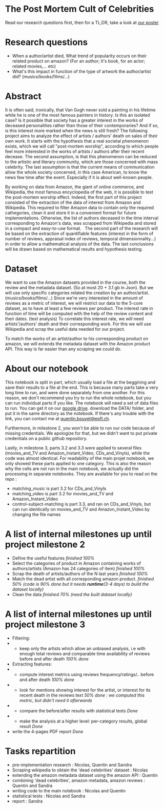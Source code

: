 ﻿# The Post Mortem Cult of Celebrities  

Read our research questions first, then for a TL;DR, take a look at [our poster](https://github.com/qbouvet/artist-death-artwork-sale/blob/master/poster.pdf)


# Research questions
* When a author/artist died, What trend of popularity occurs on their related product on amazon? (For an author; it's book, for an actor; related movies,... etc)
* What's this impact in function of the type of artwork the author/artist did? (musics/books/films/...)

# Abstract

It is often said, ironically, that Van Gogh never sold a painting in his lifetime while he is one of the most famous painters in history.
Is this an isolated case? Is it possible that society has a greater interest in the works of deceased personalities rather than those of their contemporaries? And if so, is this interest more marked when the news is still fresh?
The following project aims to analyze the effect of artists / authors’ death on sales of their own work. 
It starts with the hypothesis that a real societal phenomenon exists, which we will call "post-mortem worship", according to which people feel more interested in the works of artists / authors after their recent decease.
The second assumption, is that this phenomenon can be reduced to the artistic and literary community, which are those concerned with mass celebrity. The last assumption is that the current means of communication allow the whole society concerned, in this case American, to know the news few time after the event. Especially if it is about well-known people.

By working on data from Amazon, the giant of online commerce, and Wikipedia, the most famous encyclopedia of the web, it is possible to test the post-mortem worship effect.
Indeed, the first part of this project consisted of the extraction of the data of interest from Amazon and Wikipedia. This required to filter Amazon data to contain only the required cathegories, clean it and store it in a convenient format for future implementations.
Otherwise, the list of authors deceased in the time interval corresponding to Amazon's data, was scrapped from Wikipedia and stored in a compact and easy-to-use format.  
The second part of the research will be based on the extraction of quantifiable features (interest in the form of number of reviews, appraisal index of reviews, temporal dimensionnality...) in order to allow a mathematical analysis of the data.
The last conclusions will be drawn based on mathematical results and hypothesis testing.


# Dataset
We want to use the Amazon datasets provided in the course, both the review and the metadata dataset. (So at most 20 + 3.1 gb in Json). 
But we will use only specific categories related the creation by an author/artist. (musics/books/films/...)
Since we're very interested in the amount of reviews as a metric of interest, we will restrict our data to the 5-core dataset, as to have at least a few reviews per product.
The interest rate in function of time will be computed with the help of the review content and their dates. (text analysis)
To correlate this interest rate, we will need artists'/authors' death and their corresponding work. For this we will use Wikipedia and scrap the useful data needed for our project.

To match the works of an artist/author to his corresponding product on amazon, we will extends the metadata dataset with the Amazon product API. This way is far easier than any scraping we could do. 



# About our notebook
This notebook is split in part, which usually load a file at the beggining and save their results to a file at the end. This is because many parts take a very long time to run, and were done separately from one another. For this reason, we don't recommend you try to run the whole notebook, but you can run individual parts if you like.
The notebook will need a set of data files to run. You can get it on our [google drive](https://drive.google.com/open?id=1e-NfklfQv_KrINQEgP_Hn1mDbrHMLXhL). download the DATA/ folder, and put it in the same directory as the notebook. If there's any trouble with the link, you can contact me at quentin.bouvet@epfl.ch.

Furthermore, in milestone 2, you won't be able to run our code because of missing credentials. We apologize for that, but we didn't want to put private credentials on a public github repository.

Lastly, in milestone 3, parts 3.2 and 3.3 were applied to several files (movies_and_TV and Amazon_Instant_Video, CDs_and_Vinyls), while the code was almost identical. For readability of the main projet notebook, we only showed these parts applied to one category. This is also the reason why the cells are not run in the main notebook, we actually did the processing in separate notebooks. They are available for you to read on the repo : 
 - matching_music is part 3.2 for CDs_and_Vinyls
 - matching_video is part 3.2 for movies_and_TV and Amazon_Instant_Video
 - control-subject-matching is part 3.3, and ran on CDs_and_Vinyls, but can run identically on movies_and_TV and Amazon_Instant_Video by changing the file names
 

# A list of internal milestones up until project milestone 2
* Define the useful features *finished 100%*
* Select the categories of product in Amazon containing works of authors/artists (Amazon has 24 categories of item) *finished 100%*
* Scrap the death of artists/authors of the N last years *finished 100%*
* Match the dead artist with all corresponding amazon product. *finished 50% (code is 90% done but it needs **runtime**(3-4 days) to build the dataset locally)*
* Clean the data *finished 70% (need the built dataset locally)*


# A list of internal milestones up until project milestone 3
* Filtering:
* * keep only the artists which allow an unbiased analysis, i.e with enough total reviews and comparable time availability of reviews before and after death *100% done*
* Extracting features:
* * compute interest metrics using reviews frequency/ratings/.. before and after death *100% done*
* * look for mentions showing interest for the artist, or interest for its recent death in the reviews text *50% done : we computed this metric, but didn't need it afterwards*
* * compare the before/after results with statistical tests *Done* 
* * make the analysis at a higher level: per-category results, global result *Done*
* write the 4-pages PDF report *Done*

 
# Tasks repartition
* pre-implementation research : Nicolas, Quentin and Sandra
* Scraping wikipedia to obtain the 'dead celebrities' dataset : Nicolas
* extending the amazon metadata dataset using the amazon API : Quentin
* combining 'dead celebrities', amazon metadata, amazon reviews : Quentin and Sandra
* writing code to the main notebook : Nicolas and Quentin
* statistical tests : Nicolas and Sandra
* report : Sandra


